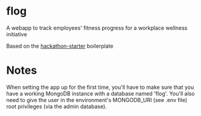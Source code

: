 flog
=======================

A webapp to track employees' fitness progress for a workplace wellness initiative

Based on the [hackathon-starter](https://github.com/sahat/hackathon-starter) boilerplate


Notes
======

When setting the app up for the first time, you'll have to make sure that you
have a working MongoDB instance with a database named 'flog'. You'll also need
to give the user in the environment's MONGODB_URI (see .env file) root
privileges (via the admin database).
